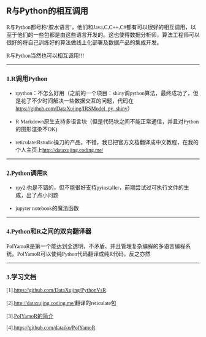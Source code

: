 ## R与Python的相互调用


<font face="Georgia">

R与Python都号称‘胶水语言’，他们和Java,C,C++,C#都有可以很好的相互调用，以至于他们的一些包都是由这些语言开发的。这也使得数据分析师，算法工程师可以很好的将自己训练好的算法做线上化部署及数据产品的集成开发。

R与Python当然也可以相互调用!!!

------

### 1.R调用Python

+ rpython：不怎么好用（之前的一个项目：shiny调python算法，最终成功了，但是花了不少时间解决一些数据交互的问题，代码在<https://github.com/DataXujing/IRSModel_py_shiny>）

+ R Markdown原生支持多语言块（但是代码块之间不能正常通信，并且对Python的图形渲染不OK)

+ reticulate:Rstudio操刀的产品，不错，我已把官方文档翻译成中文教程，在我的个人主页上<http://dataxujing.coding.me/>


------

### 2.Python调用R

+ rpy2:也是不错的，但不能很好支持pyinstaller，前期尝试过可执行文件的生成，出了点小问题

+ jupyter notebook的魔法函数

-------------

### 4.Python和R之间的双向翻译器

PolYamoR是第一个能达到全透明，不矛盾、并且管理复杂编程的多语言编程系统。PolYamoR可以使纯Python代码翻译成纯R代码，反之亦然

------

### 3.学习文档

[1].<https://github.com/DataXujing/PythonVsR>

[2].<http://dataxujing.coding.me/>翻译的reticulate包

[3].[PolYamoR的简介](https://mp.weixin.qq.com/s/rgvgPdYwVkRx6JKzO6Me_g)

[4].<https://github.com/dataiku/PolYamoR>

</font>
